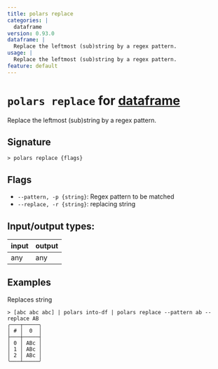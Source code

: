 ```yaml
---
title: polars replace
categories: |
  dataframe
version: 0.93.0
dataframe: |
  Replace the leftmost (sub)string by a regex pattern.
usage: |
  Replace the leftmost (sub)string by a regex pattern.
feature: default
---
```

<!-- This file is automatically generated. Please edit the command in https://github.com/nushell/nushell instead. -->

# `polars replace` for [dataframe](/commands/categories/dataframe.md)

<div class='command-title'>Replace the leftmost (sub)string by a regex pattern.</div>

## Signature

```> polars replace {flags} ```

## Flags

 -  `--pattern, -p {string}`: Regex pattern to be matched
 -  `--replace, -r {string}`: replacing string


## Input/output types:

| input | output |
| ----- | ------ |
| any   | any    |

## Examples

Replaces string
```nu
> [abc abc abc] | polars into-df | polars replace --pattern ab --replace AB
╭───┬─────╮
│ # │  0  │
├───┼─────┤
│ 0 │ ABc │
│ 1 │ ABc │
│ 2 │ ABc │
╰───┴─────╯

```
